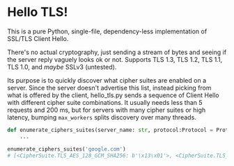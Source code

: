 # Hello TLS!

This is a pure Python, single-file, dependency-less implementation of SSL/TLS Client Hello.

There's no actual cryptography, just sending a stream of bytes and seeing if the server reply vaguely looks ok or not. Supports TLS 1.3, TLS 1.2, TLS 1.1, TLS 1.0, and *maybe* SSLv3 (untested).

Its purpose is to quickly discover what cipher suites are enabled on a server. Since the server doesn't advertise this list, instead picking from what is offered by the client, hello_tls.py sends a sequence of Client Hello with different cipher suite combinations. It usually needs less than 5 requests and 200 ms, but for servers with many cipher suites or high latency, bumping `max_workers` splits discovery over many threads.

```python
def enumerate_ciphers_suites(server_name: str, protocol:Protocol = Protocol.TLS_1_3, port:int = 443, max_workers:int = 1) -> Sequence[CipherSuite]:
    ...

enumerate_ciphers_suites('google.com')
# [<CipherSuite.TLS_AES_128_GCM_SHA256: b'\x13\x01'>, <CipherSuite.TLS_AES_256_GCM_SHA384: b'\x13\x02'>, <CipherSuite.TLS_CHACHA20_POLY1305_SHA256: b'\x13\x03'>]
```